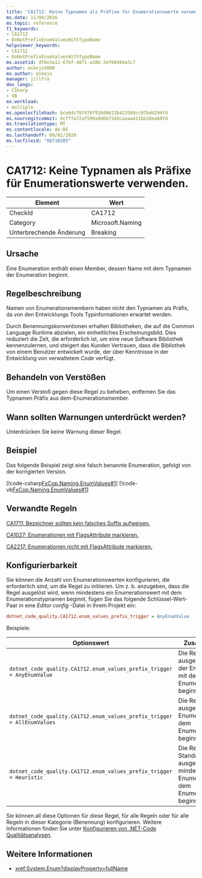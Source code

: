 ```yaml
---
title: 'CA1712: Keine Typnamen als Präfixe für Enumerationswerte verwenden.'
ms.date: 11/04/2016
ms.topic: reference
f1_keywords:
- CA1712
- DoNotPrefixEnumValuesWithTypeName
helpviewer_keywords:
- CA1712
- DoNotPrefixEnumValuesWithTypeName
ms.assetid: df0e3a12-67bf-48f1-a10b-2ef60484a5c7
author: mikejo5000
ms.author: mikejo
manager: jillfra
dev_langs:
- CSharp
- VB
ms.workload:
- multiple
ms.openlocfilehash: bce6dc78f476f910d0622b423588cc07bdd294fd
ms.sourcegitcommit: 6cfffa72af599a9d667249caaaa411bb28ea69fd
ms.translationtype: MT
ms.contentlocale: de-DE
ms.lasthandoff: 09/02/2020
ms.locfileid: "88710285"
---
```

# <a name="ca1712-do-not-prefix-enum-values-with-type-name"></a>CA1712: Keine Typnamen als Präfixe für Enumerationswerte verwenden.

|Element|Wert|
|-|-|
|CheckId|CA1712|
|Category|Microsoft.Naming|
|Unterbrechende Änderung|Breaking|

## <a name="cause"></a>Ursache
Eine Enumeration enthält einen Member, dessen Name mit dem Typnamen der Enumeration beginnt.

## <a name="rule-description"></a>Regelbeschreibung
Namen von Enumerationsmembern haben nicht den Typnamen als Präfix, da von den Entwicklungs Tools Typinformationen erwartet werden.

Durch Benennungskonventionen erhalten Bibliotheken, die auf die Common Language Runtime abzielen, ein einheitliches Erscheinungsbild. Dies reduziert die Zeit, die erforderlich ist, um eine neue Software Bibliothek kennenzulernen, und steigert das Kunden Vertrauen, dass die Bibliothek von einem Benutzer entwickelt wurde, der über Kenntnisse in der Entwicklung von verwaltetem Code verfügt.

## <a name="how-to-fix-violations"></a>Behandeln von Verstößen
Um einen Verstoß gegen diese Regel zu beheben, entfernen Sie das Typnamen Präfix aus dem-Enumerationsmember.

## <a name="when-to-suppress-warnings"></a>Wann sollten Warnungen unterdrückt werden?
Unterdrücken Sie keine Warnung dieser Regel.

## <a name="example"></a>Beispiel
Das folgende Beispiel zeigt eine falsch benannte Enumeration, gefolgt von der korrigierten Version.

[!code-csharp[FxCop.Naming.EnumValues#1](../code-quality/codesnippet/CSharp/ca1712-do-not-prefix-enum-values-with-type-name_1.cs)]
[!code-vb[FxCop.Naming.EnumValues#1](../code-quality/codesnippet/VisualBasic/ca1712-do-not-prefix-enum-values-with-type-name_1.vb)]

## <a name="related-rules"></a>Verwandte Regeln
[CA1711: Bezeichner sollten kein falsches Suffix aufweisen.](../code-quality/ca1711.md)

[CA1027: Enumerationen mit FlagsAttribute markieren.](../code-quality/ca1027.md)

[CA2217: Enumerationen nicht mit FlagsAttribute markieren.](../code-quality/ca2217.md)

## <a name="configurability"></a>Konfigurierbarkeit

Sie können die Anzahl von Enumerationswerten konfigurieren, die erforderlich sind, um die Regel zu initiieren. Um z. b. anzugeben, dass die Regel ausgelöst wird, wenn mindestens ein Enumerationswert mit dem Enumerationstypnamen beginnt, fügen Sie das folgende Schlüssel-Wert-Paar in eine *Editor config* -Datei in Ihrem Projekt ein:

```ini
dotnet_code_quality.CA1712.enum_values_prefix_trigger = AnyEnumValue
```

Beispiele:

| Optionswert | Zusammenfassung |
| --- | --- |
|`dotnet_code_quality.CA1712.enum_values_prefix_trigger = AnyEnumValue` | Die Regel wird ausgelöst, wenn *einer* der Enumerationswerte mit dem Enumerationstypnamen beginnt.
|`dotnet_code_quality.CA1712.enum_values_prefix_trigger = AllEnumValues` | Die Regel wird ausgelöst, wenn *alle* Enumerationswerte mit dem Enumerationstypnamen beginnen.
|`dotnet_code_quality.CA1712.enum_values_prefix_trigger = Heuristic` | Die Regel wird mit der Standard-Heuristik ausgelöst, d. h., wenn mindestens 75% der Enumerationswerte mit dem Enumerationstypnamen beginnen.

Sie können all diese Optionen für diese Regel, für alle Regeln oder für alle Regeln in dieser Kategorie (Benennung) konfigurieren. Weitere Informationen finden Sie unter [Konfigurieren von .NET-Code Qualitätsanalysen](configure-fxcop-analyzers.md).

## <a name="see-also"></a>Weitere Informationen

- <xref:System.Enum?displayProperty=fullName>

